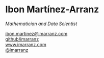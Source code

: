 <link rel="stylesheet" href="https://cdnjs.cloudflare.com/ajax/libs/font-awesome/4.7.0/css/font-awesome.min.css">

# Ibon **Martínez-Arranz**
*Mathematician and Data Scientist*

<div id="webaddress">
<span class="fa-stack fa-lg">
  <i class="fa fa-circle fa-stack-2x"></i>
  <i class="fa fa-envelope fa-stack-1x fa-inverse"></i>
</span> <a href="mailto:ibon.martinez@imarranz.com">ibon.martinez@imarranz.com</a>
<br>
<span class="fa-stack fa-lg">
  <i class="fa fa-circle fa-stack-2x"></i>
  <i class="fa fa-github fa-stack-1x fa-inverse"></i>
</span> <a href="http://www.github.com/imarranz">github/imarranz</a> 
<br>
<span class="fa-stack fa-lg">
  <i class="fa fa-circle fa-stack-2x"></i>
  <i class="fa fa-laptop fa-stack-1x fa-inverse"></i>
</span> <a href="http://www.imarranz.com">www.imarranz.com</a> 
<br>
<span class="fa-stack fa-lg">
  <i class="fa fa-circle fa-stack-2x"></i>
  <i class="fa fa-twitter fa-stack-1x fa-inverse"></i>
</span> <a href="http://twitter.com/imarranz">@imarranz</a>
</div>
